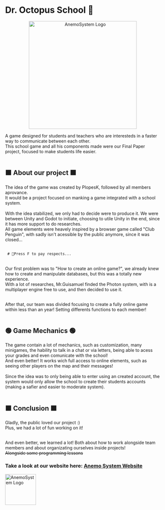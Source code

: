 <h1> Dr. Octopus School 🐙</h1>
<p align="center">
  <img src="https://user-images.githubusercontent.com/73722088/219819548-147df912-59fb-4077-8fbe-29047bdcc994.jpg" alt="AnemoSystem Logo" loading="lazy" style="height:350px;"><br>
</p>

A game designed for students and teachers who are interesteds in a faster way to communicate between each other. <br>
This school game and all his components made were our Final Paper project, focused to make students life easier. <br><br>

<h2> 🟩 About our project 🟩 </h2>
The idea of the game was created by PlopesK, followed by all members aprovance. <br>
It would be a project focused on manking a game integrated with a school system. <br><br>
With the idea stabilized, we only had to decide were to produce it. We were between Unity and Godot to initiate, choosing to utile Unity in the end, since it has more support to do researches. <br>
All game elements were heavely inspired by a browser game called "Club Penguin", with sadly isn't acessible by the public anymore, since it was closed...<br><br>

 ```diff
  # 🐧Press F to pay respects...
 ```
<br>
Our first problem was to "How to create an online game?", we already knew how to create and manipulate databases, but this was a totally new experience. <br>
With a lot of researches, Mr.Guisamuel finded the Photon system, with is a multiplayer engine free to use, and then decided to use it. <br><br>

After that, our team was divided focusing to create a fully online game within less than an year! Setting differents functions to each member!<br><br>

<h2> 🟢 Game Mechanics 🟢 </h2>
The game contain a lot of mechanics, such as customization, many minigames, the hability to talk in a chat or via letters, being able to acess your grades and even comunicate with the school!<br>
And even better! It works wich full access to online elements, such as seeing other players on the map and their messages!<br><br>
Since the idea was to only being able to enter using an created account, the system would only allow the school to create their students accounts (making a safier and easier to moderate system).<br><br>

<h2> 🟪 Conclusion 🟪 </h2>
Gladly, the public loved our project :) <br>
Plus, we had a lot of fun working on it!<br><br>

And even better, we learned a lot! Both about how to work alongside team members and about organizating ourselves inside projects!<br>
<s>Alongside some programming lessons</s>

<h3>Take a look at our website here: <a href="https://github.com/GGGCD-TCC/anemo-system-website"> Anemo System Website </a></h3>
<a href="https://gggcd-tcc.github.io/anemo-system-website/">
 <img src="https://user-images.githubusercontent.com/73722088/219819837-ff627db9-177c-4f1e-871f-9563af1cb12a.png" alt="AnemoSystem Logo" loading="lazy" style="width:100px; height:100px;">
</a>
